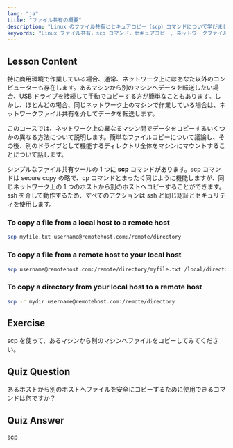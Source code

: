 ```yaml
---
lang: "ja"
title: "ファイル共有の概要"
description: "Linux のファイル共有とセキュアコピー（scp）コマンドについて学びましょう。ネットワーク上のホスト間でファイルを転送します。この初心者向けガイドで始めましょう！"
keywords: "Linux ファイル共有，scp コマンド，セキュアコピー, ネットワークファイル転送，Linux チュートリアル，初心者向け Linux, Linux ガイド"
---
```


## Lesson Content

特に商用環境で作業している場合、通常、ネットワーク上にはあなた以外のコンピューターも存在します。あるマシンから別のマシンへデータを転送したい場合、USB ドライブを接続して手動でコピーする方が簡単なこともあります。しかし、ほとんどの場合、同じネットワーク上のマシンで作業している場合は、ネットワークファイル共有を介してデータを転送します。

このコースでは、ネットワーク上の異なるマシン間でデータをコピーするいくつかの異なる方法について説明します。簡単なファイルコピーについて議論し、その後、別のドライブとして機能するディレクトリ全体をマシンにマウントすることについて話します。

シンプルなファイル共有ツールの 1 つに **scp** コマンドがあります。scp コマンドは secure copy の略で、cp コマンドとまったく同じように機能しますが、同じネットワーク上の 1 つのホストから別のホストへコピーすることができます。ssh を介して動作するため、すべてのアクションは ssh と同じ認証とセキュリティを使用します。

### To copy a file from a local host to a remote host

```bash
scp myfile.txt username@remotehost.com:/remote/directory
```

### To copy a file from a remote host to your local host

```bash
scp username@remotehost.com:/remote/directory/myfile.txt /local/directory
```

### To copy a directory from your local host to a remote host

```bash
scp -r mydir username@remotehost.com:/remote/directory
```

## Exercise

scp を使って、あるマシンから別のマシンへファイルをコピーしてみてください。

## Quiz Question

あるホストから別のホストへファイルを安全にコピーするために使用できるコマンドは何ですか？

## Quiz Answer

scp
